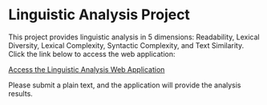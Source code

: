# Linguistic Analysis Project

This project provides linguistic analysis in 5 dimensions: Readability, Lexical Diversity, Lexical Complexity, Syntactic Complexity, and Text Similarity. Click the link below to access the web application:

[Access the Linguistic Analysis Web Application](https://thousand-leaf.shinyapps.io/text_analysis/)

Please submit a plain text, and the application will provide the analysis results.

